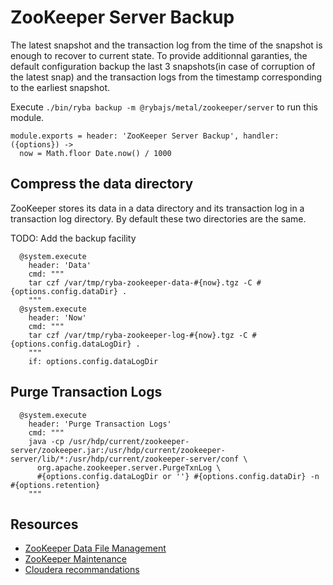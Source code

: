 
# ZooKeeper Server Backup

The latest snapshot and the transaction log from the time of the snapshot is
enough to recover to current state. To provide additionnal garanties, the
default configuration backup the last 3 snapshots(in case of corruption of the
latest snap) and the transaction logs from the timestamp corresponding to the
earliest snapshot.

Execute `./bin/ryba backup -m @rybajs/metal/zookeeper/server` to run this module.

    module.exports = header: 'ZooKeeper Server Backup', handler: ({options}) ->
      now = Math.floor Date.now() / 1000

## Compress the data directory

ZooKeeper stores its data in a data directory and its transaction log in a
transaction log directory. By default these two directories are the same.

TODO: Add the backup facility

      @system.execute
        header: 'Data'
        cmd: """
        tar czf /var/tmp/ryba-zookeeper-data-#{now}.tgz -C #{options.config.dataDir} .
        """
      @system.execute
        header: 'Now'
        cmd: """
        tar czf /var/tmp/ryba-zookeeper-log-#{now}.tgz -C #{options.config.dataLogDir} .
        """
        if: options.config.dataLogDir

## Purge Transaction Logs

      @system.execute
        header: 'Purge Transaction Logs'
        cmd: """
        java -cp /usr/hdp/current/zookeeper-server/zookeeper.jar:/usr/hdp/current/zookeeper-server/lib/*:/usr/hdp/current/zookeeper-server/conf \
          org.apache.zookeeper.server.PurgeTxnLog \
          #{options.config.dataLogDir or ''} #{options.config.dataDir} -n #{options.retention}
        """

## Resources

*   [ZooKeeper Data File Management][data_file]
*   [ZooKeeper Maintenance][maintenance]
*   [Cloudera recommandations][cloudera]

[data_file]: http://zookeeper.apache.org/doc/current/zookeeperAdmin.html#sc_dataFileManagement
[maintenance]: http://zookeeper.apache.org/doc/current/zookeeperAdmin.html#sc_maintenance
[cloudera]: http://www.cloudera.com/content/cloudera/en/documentation/cdh4/latest/CDH4-Installation-Guide/cdh4ig_topic_21_4.html
